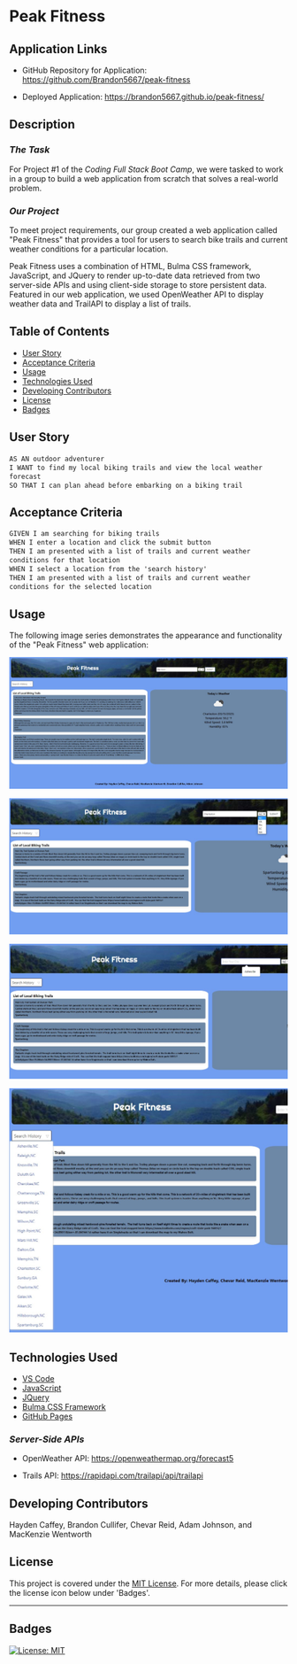 # Peak Fitness 


## Application Links

* GitHub Repository for Application: https://github.com/Brandon5667/peak-fitness

* Deployed Application: https://brandon5667.github.io/peak-fitness/


## Description

### *The Task*

For Project #1 of the *Coding Full Stack Boot Camp*, we were tasked to work in a group to build a web application from scratch that solves a real-world problem.

### *Our Project*

To meet project requirements, our group created a web application called "Peak Fitness" that provides a tool for users to search bike trails and current weather conditions for a particular location. 

Peak Fitness uses a combination of HTML, Bulma CSS framework, JavaScript, and JQuery to render up-to-date data retrieved from two server-side APIs and using client-side storage to store persistent data. Featured in our web application, we used OpenWeather API to display weather data and TrailAPI to display a list of trails.


## Table of Contents 

- [User Story](#user-story)
- [Acceptance Criteria](#acceptance-criteria)
- [Usage](#usage)
- [Technologies Used](#technologies-used)
- [Developing Contributors](#developing-contributors)
- [License](#license)
- [Badges](#badges)


## User Story

```
AS AN outdoor adventurer
I WANT to find my local biking trails and view the local weather forecast
SO THAT I can plan ahead before embarking on a biking trail
```


## Acceptance Criteria

```
GIVEN I am searching for biking trails
WHEN I enter a location and click the submit button
THEN I am presented with a list of trails and current weather conditions for that location
WHEN I select a location from the 'search history'
THEN I am presented with a list of trails and current weather conditions for the selected location
```


## Usage

The following image series demonstrates the appearance and functionality of the "Peak Fitness" web application:

![An image of the web application for Peak Fitness that displays a list of biking trails and current weather conditions based on the user's input once a location is submitted.](./assets/images/data-display.jpg)

![An image of the state-dropdown menu featured on Peak Fitness web application.](./assets/images/statedropdown.jpg)

![An image of the autofill suggestion for the search input form featured on Peak Fitness web application.](./assets/images/autofill.jpg)

![An image of the 'search history' dropdown menu featured on Peak Fitness web application.](./assets/images/HistorySearch.jpg)


## Technologies Used

* [VS Code](https://code.visualstudio.com/)
* [JavaScript](https://www.w3schools.com/js/)
* [JQuery](https://jquery.com/)
* [Bulma CSS Framework](https://bulma.io/)
* [GitHub Pages](https://pages.github.com/)

### *Server-Side APIs*

* OpenWeather API: https://openweathermap.org/forecast5

* Trails API: https://rapidapi.com/trailapi/api/trailapi


## Developing Contributors

Hayden Caffey, Brandon Cullifer, Chevar Reid, Adam Johnson, and MacKenzie Wentworth


## License
This project is covered under the [MIT License](./LICENSE). For more details, please click the license icon below under 'Badges'.

---

## Badges

[![License: MIT](https://img.shields.io/badge/License-MIT-yellow.svg)](https://opensource.org/licenses/MIT)